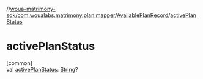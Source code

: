 //[woua-matrimony-sdk](../../../index.md)/[com.woualabs.matrimony.plan.mapper](../index.md)/[AvailablePlanRecord](index.md)/[activePlanStatus](active-plan-status.md)

# activePlanStatus

[common]\
val [activePlanStatus](active-plan-status.md): [String](https://kotlinlang.org/api/latest/jvm/stdlib/kotlin/-string/index.html)?
